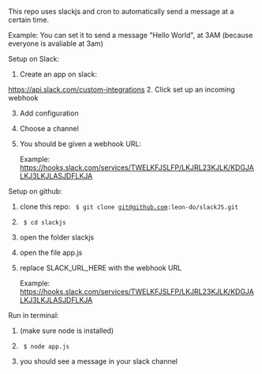 This repo uses slackjs and cron to automatically send a message at a certain time.

Example:
You can set it to send a message "Hello World", at 3AM (because everyone is avaliable at 3am)

Setup on Slack:
1. Create an app on slack:

https://api.slack.com/custom-integrations
2. Click set up an incoming webhook

3. Add configuration

4. Choose a channel

5. You should be given a webhook URL:

    Example:
    https://hooks.slack.com/services/TWELKFJSLFP/LKJRL23KJLK/KDGJALKJ3LKJLASJDFLKJA




Setup on github:

1. clone this repo:
    <code> $ git clone git@github.com:leon-do/slackJS.git </code>

2. <code> $ cd slackjs </code>

3. open the folder slackjs

4. open the file app.js

5. replace SLACK_URL_HERE with the webhook URL

    Example:
    https://hooks.slack.com/services/TWELKFJSLFP/LKJRL23KJLK/KDGJALKJ3LKJLASJDFLKJA




Run in terminal:

1. (make sure node is installed)

2. <code> $ node app.js </code>

3. you should see a message in your slack channel
